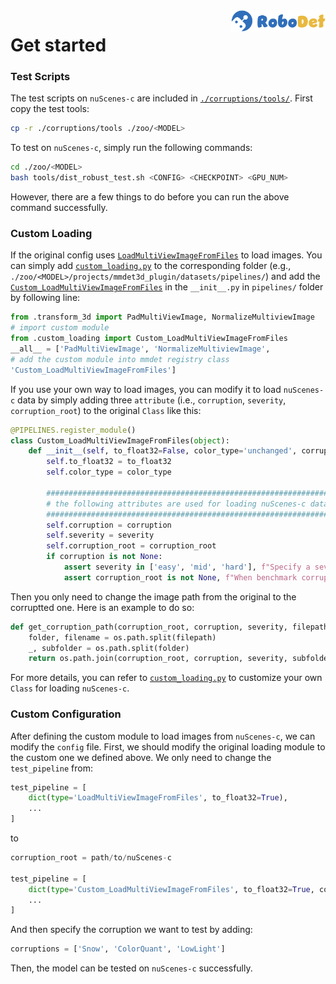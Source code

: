 <img src="../docs/figs/logo2.png" align="right" width="30%">

# Get started

### Test Scripts

The test scripts on `nuScenes-c` are included in [`./corruptions/tools/`](../corruptions/tools). First copy the test tools:

```bash
cp -r ./corruptions/tools ./zoo/<MODEL>
```

To test on `nuScenes-c`, simply run the following commands:

```bash
cd ./zoo/<MODEL>
bash tools/dist_robust_test.sh <CONFIG> <CHECKPOINT> <GPU_NUM>
```
However, there are a few things to do before you can run the above command successfully.

### Custom Loading

If the original config uses  [`LoadMultiViewImageFromFiles`](https://github.com/open-mmlab/mmdetection3d/blob/47285b3f1e9dba358e98fcd12e523cfd0769c876/mmdet3d/datasets/pipelines/loading.py#L11) to load images. You can simply add [`custom_loading.py`](../corruptions/project/mmdet3d_plugin/datasets/pipelines/custom_loading.py) to the corresponding folder (e.g., `./zoo/<MODEL>/projects/mmdet3d_plugin/datasets/pipelines/`) and add the [`Custom_LoadMultiViewImageFromFiles`](https://github.com/Daniel-xsy/RoboDet/blob/25ab276f73bd3253fe3caf605c8ab871d7e52aa9/corruptions/project/mmdet3d_plugin/datasets/pipelines/custom_loading.py#L18) in the `__init__.py` in `pipelines/` folder by following line:

```python
from .transform_3d import PadMultiViewImage, NormalizeMultiviewImage
# import custom module
from .custom_loading import Custom_LoadMultiViewImageFromFiles
__all__ = ['PadMultiViewImage', 'NormalizeMultiviewImage', 
# add the custom module into mmdet registry class
'Custom_LoadMultiViewImageFromFiles']
```

If you use your own way to load images, you can modify it to load `nuScenes-c` data by simply adding three `attribute` (i.e., `corruption`, `severity`, `corruption_root`) to the original `Class` like this:

```python
@PIPELINES.register_module()
class Custom_LoadMultiViewImageFromFiles(object):
    def __init__(self, to_float32=False, color_type='unchanged', corruption=None, severity=None, corruption_root=None):
        self.to_float32 = to_float32
        self.color_type = color_type

        ################################################################
        # the following attributes are used for loading nuScenes-c data
        ################################################################
        self.corruption = corruption
        self.severity = severity
        self.corruption_root = corruption_root
        if corruption is not None:
            assert severity in ['easy', 'mid', 'hard'], f"Specify a severity of corruption benchmark, now {severity}"
            assert corruption_root is not None, f"When benchmark corruption, specify nuScenes-C root"
```

Then you only need to change the image path from the original to the corruptted one. Here is an example to do so:

```python
def get_corruption_path(corruption_root, corruption, severity, filepath):
    folder, filename = os.path.split(filepath)
    _, subfolder = os.path.split(folder)
    return os.path.join(corruption_root, corruption, severity, subfolder, filename)
```

For more details, you can refer to [`custom_loading.py`](../corruptions/project/mmdet3d_plugin/datasets/pipelines/custom_loading.py) to customize your own `Class` for loading `nuScenes-c`.

### Custom Configuration

After defining the custom module to load images from `nuScenes-c`, we can modify the `config` file. First, we should modify the original loading module to the custom one we defined above. We only need to change the `test_pipeline` from:

```python
test_pipeline = [
    dict(type='LoadMultiViewImageFromFiles', to_float32=True),
    ...
]
```

to

```python
corruption_root = path/to/nuScenes-c

test_pipeline = [
    dict(type='Custom_LoadMultiViewImageFromFiles', to_float32=True, corruption_root=corruption_root),
    ...
]
```

And then specify the corruption we want to test by adding:

```python
corruptions = ['Snow', 'ColorQuant', 'LowLight']
```

Then, the model can be tested on `nuScenes-c` successfully.